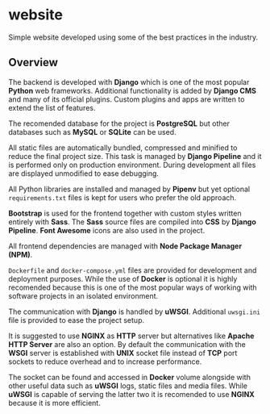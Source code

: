# website
Simple website developed using some of the best practices in the industry.

## Overview
The backend is developed with **Django** which is one of the most popular
**Python** web frameworks. Additional functionality is added by **Django CMS**
and many of its official plugins. Custom plugins and apps are written to extend
the list of features.

The recomended database for the project is **PostgreSQL** but other databases
such as **MySQL** or **SQLite** can be used.

All static files are automatically bundled, compressed and minified to reduce
the final project size. This task is managed by **Django Pipeline** and it is
performed only on production environment. During development all files are
displayed unmodified to ease debugging.

All Python libraries are installed and managed by **Pipenv** but yet optional
`requirements.txt` files is kept for users who prefer the old approach.

**Bootstrap** is used for the frontend together with custom styles written
entirely with **Sass**. The **Sass** source files are compiled into **CSS** by
**Django Pipeline**. **Font Awesome** icons are also used in the project.

All frontend dependencies are managed with **Node Package Manager (NPM)**.

`Dockerfile` and `docker-compose.yml` files are provided for development and
deployment purposes. While the use of **Docker** is optional it is highly
recomended because this is one of the most popular ways of working with
software projects in an isolated environment.

The communication with **Django** is handled by **uWSGI**. Additional
`uwsgi.ini` file is provided to ease the project setup.

It is suggested to use **NGINX** as **HTTP** server but alternatives like
**Apache HTTP Server** are also an option. By default the communication with
the **WSGI** server is established with **UNIX** socket file instead of **TCP**
port sockets to reduce overhead and to increase performance.

The socket can be found and accessed in **Docker** volume alongside with other
useful data such as **uWSGI** logs, static files and media files. While
**uWSGI** is capable of serving the latter two it is recomended to use
**NGINX** because it is more efficient.
